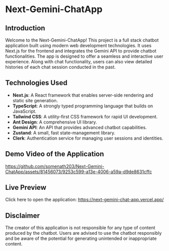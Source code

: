 # Next-Gemini-ChatApp

## Introduction

Welcome to the Next-Gemini-ChatApp! This project is a full stack chatbot application built using modern web development technologies. It uses Next.js for the frontend and integrates the Gemini API 
to provide chatbot functionalities. The app is designed to offer a seamless and interactive user experience. Along with chat functionality, users can also view detailed histories of each chat session conducted in 
the past.

## Technologies Used

- **Next.js**: A React framework that enables server-side rendering and static site generation.
- **TypeScript**: A strongly typed programming language that builds on JavaScript.
- **Tailwind CSS**: A utility-first CSS framework for rapid UI development.
- **Ant Design**: A comprehensive UI library.
- **Gemini API**: An API that provides advanced chatbot capabilities.
- **Zustand**: A small, fast state-management library.
- **Clerk**: Authentication service for managing user sessions and identities.

## Demo Video of the Application

https://github.com/somenath203/Next-Gemini-ChatApp/assets/81456073/9253c599-a13e-4006-a59a-d9de8631cffc

## Live Preview

Click here to open the application: https://next-gemini-chat-app.vercel.app/

## Disclaimer

The creator of this application is not responsible for any type of content produced by the chatbot. Users are advised to use the chatbot responsibly and be aware of the potential for generating unintended or 
inappropriate content.
